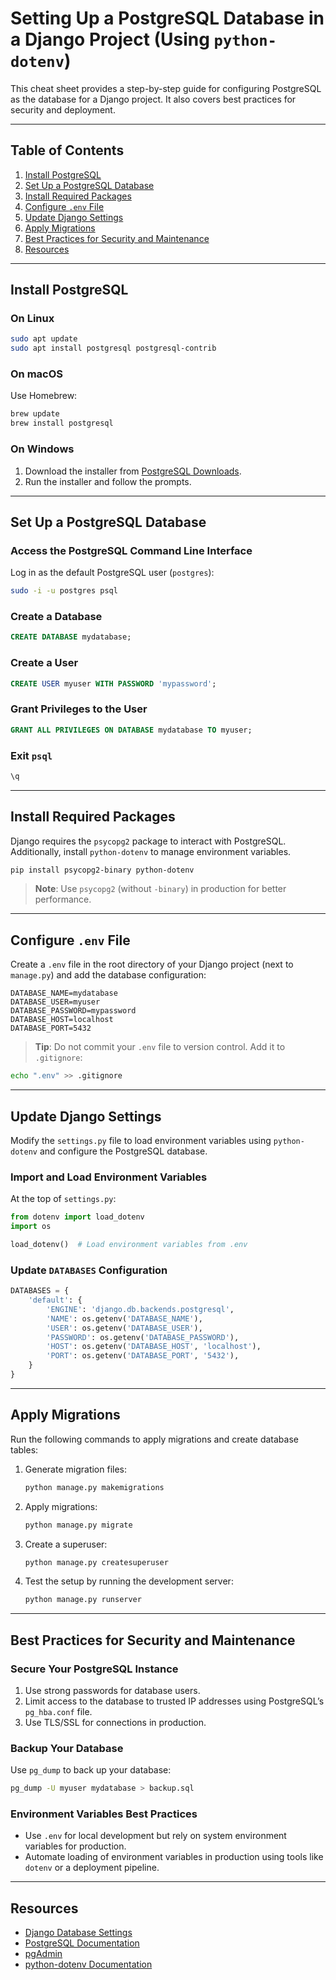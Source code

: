 # Setting Up a PostgreSQL Database in a Django Project (Using `python-dotenv`)

This cheat sheet provides a step-by-step guide for configuring PostgreSQL as the database for a Django project. It also covers best practices for security and deployment.

---

## Table of Contents

1. [Install PostgreSQL](#install-postgresql)
2. [Set Up a PostgreSQL Database](#set-up-a-postgresql-database)
3. [Install Required Packages](#install-required-packages)
4. [Configure `.env` File](#configure-env-file)
5. [Update Django Settings](#update-django-settings)
6. [Apply Migrations](#apply-migrations)
7. [Best Practices for Security and Maintenance](#best-practices-for-security-and-maintenance)
8. [Resources](#resources)

---

## Install PostgreSQL

### On Linux

```bash
sudo apt update
sudo apt install postgresql postgresql-contrib
```

### On macOS

Use Homebrew:

```bash
brew update
brew install postgresql
```

### On Windows

1. Download the installer from [PostgreSQL Downloads](https://www.postgresql.org/download/).
2. Run the installer and follow the prompts.

---

## Set Up a PostgreSQL Database

### Access the PostgreSQL Command Line Interface

Log in as the default PostgreSQL user (`postgres`):

```bash
sudo -i -u postgres psql
```

### Create a Database

```sql
CREATE DATABASE mydatabase;
```

### Create a User

```sql
CREATE USER myuser WITH PASSWORD 'mypassword';
```

### Grant Privileges to the User

```sql
GRANT ALL PRIVILEGES ON DATABASE mydatabase TO myuser;
```

### Exit `psql`

```sql
\q
```

---

## Install Required Packages

Django requires the `psycopg2` package to interact with PostgreSQL. Additionally, install `python-dotenv` to manage environment variables.

```bash
pip install psycopg2-binary python-dotenv
```

> **Note**: Use `psycopg2` (without `-binary`) in production for better performance.

---

## Configure `.env` File

Create a `.env` file in the root directory of your Django project (next to `manage.py`) and add the database configuration:

```env
DATABASE_NAME=mydatabase
DATABASE_USER=myuser
DATABASE_PASSWORD=mypassword
DATABASE_HOST=localhost
DATABASE_PORT=5432
```

> **Tip**: Do not commit your `.env` file to version control. Add it to `.gitignore`:

```bash
echo ".env" >> .gitignore
```

---

## Update Django Settings

Modify the `settings.py` file to load environment variables using `python-dotenv` and configure the PostgreSQL database.

### Import and Load Environment Variables

At the top of `settings.py`:

```python
from dotenv import load_dotenv
import os

load_dotenv()  # Load environment variables from .env
```

### Update `DATABASES` Configuration

```python
DATABASES = {
    'default': {
        'ENGINE': 'django.db.backends.postgresql',
        'NAME': os.getenv('DATABASE_NAME'),
        'USER': os.getenv('DATABASE_USER'),
        'PASSWORD': os.getenv('DATABASE_PASSWORD'),
        'HOST': os.getenv('DATABASE_HOST', 'localhost'),
        'PORT': os.getenv('DATABASE_PORT', '5432'),
    }
}
```

---

## Apply Migrations

Run the following commands to apply migrations and create database tables:

1. Generate migration files:

   ```bash
   python manage.py makemigrations
   ```

2. Apply migrations:

   ```bash
   python manage.py migrate
   ```

3. Create a superuser:

   ```bash
   python manage.py createsuperuser
   ```

4. Test the setup by running the development server:
   ```bash
   python manage.py runserver
   ```

---

## Best Practices for Security and Maintenance

### Secure Your PostgreSQL Instance

1. Use strong passwords for database users.
2. Limit access to the database to trusted IP addresses using PostgreSQL’s `pg_hba.conf` file.
3. Use TLS/SSL for connections in production.

### Backup Your Database

Use `pg_dump` to back up your database:

```bash
pg_dump -U myuser mydatabase > backup.sql
```

### Environment Variables Best Practices

- Use `.env` for local development but rely on system environment variables for production.
- Automate loading of environment variables in production using tools like `dotenv` or a deployment pipeline.

---

## Resources

- [Django Database Settings](https://docs.djangoproject.com/en/stable/ref/settings/#databases)
- [PostgreSQL Documentation](https://www.postgresql.org/docs/)
- [pgAdmin](https://www.pgadmin.org/)
- [python-dotenv Documentation](https://pypi.org/project/python-dotenv/)
